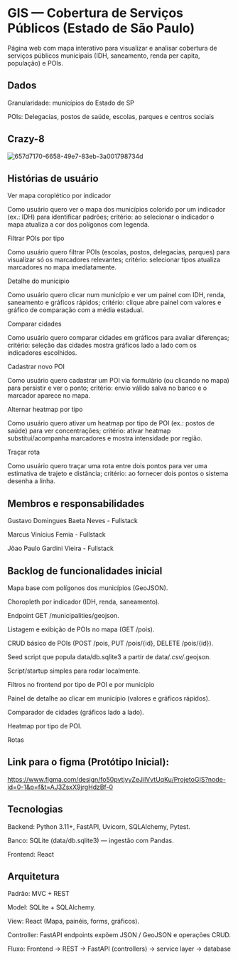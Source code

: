 # GIS — Cobertura de Serviços Públicos (Estado de São Paulo)

Página web com mapa interativo para visualizar e analisar cobertura de serviços públicos municipais (IDH, saneamento, renda per capita, população) e POIs.


## Dados

Granularidade: municípios do Estado de SP

POIs: Delegacias, postos de saúde, escolas, parques e centros sociais

## Crazy-8
![657d7170-6658-49e7-83eb-3a001798734d](https://github.com/user-attachments/assets/fb34a31d-b07b-4ae6-9e09-a166d74e6893)


## Histórias de usuário


Ver mapa coroplético por indicador

Como usuário quero ver o mapa dos municípios colorido por um indicador (ex.: IDH) para identificar padrões; critério: ao selecionar o indicador o mapa atualiza a cor dos polígonos com legenda.

Filtrar POIs por tipo

Como usuário quero filtrar POIs (escolas, postos, delegacias, parques) para visualizar só os marcadores relevantes; critério: selecionar tipos atualiza marcadores no mapa imediatamente.

Detalhe do município

Como usuário quero clicar num município e ver um painel com IDH, renda, saneamento e gráficos rápidos; critério: clique abre painel com valores e gráfico de comparação com a média estadual.

Comparar cidades

Como usuário quero comparar cidades em gráficos para avaliar diferenças; critério: seleção das cidades mostra gráficos lado a lado com os indicadores escolhidos.

Cadastrar novo POI

Como usuário quero cadastrar um POI via formulário (ou clicando no mapa) para persistir e ver o ponto; critério: envio válido salva no banco e o marcador aparece no mapa.

Alternar heatmap por tipo

Como usuário quero ativar um heatmap por tipo de POI (ex.: postos de saúde) para ver concentrações; critério: ativar heatmap substitui/acompanha marcadores e mostra intensidade por região.

Traçar rota 

Como usuário quero traçar uma rota entre dois pontos para ver uma estimativa de trajeto e distância; critério: ao fornecer dois pontos o sistema desenha a linha.

## Membros e responsabilidades
Gustavo Domingues Baeta Neves - Fullstack

Marcus Vinícius Femia - Fullstack

Jõao Paulo Gardini Vieira - Fullstack


## Backlog de funcionalidades inicial 

Mapa base com polígonos dos municípios (GeoJSON).

Choropleth por indicador (IDH, renda, saneamento).

Endpoint GET /municipalities/geojson.

Listagem e exibição de POIs no mapa (GET /pois).

CRUD básico de POIs (POST /pois, PUT /pois/{id}, DELETE /pois/{id}).

Seed script que popula data/db.sqlite3 a partir de data/*.csv/*.geojson.

Script/startup simples para rodar localmente.

Filtros no frontend por tipo de POI e por município

Painel de detalhe ao clicar em município (valores e gráficos rápidos).

Comparador de cidades (gráficos lado a lado).

Heatmap por tipo de POI.

Rotas

## Link para o figma (Protótipo Inicial):

https://www.figma.com/design/fo50pvtjyyZeJilVvtUqKu/ProjetoGIS?node-id=0-1&p=f&t=AJ3ZsxX9jrgHdzBf-0


## Tecnologias

Backend: Python 3.11+, FastAPI, Uvicorn, SQLAlchemy, Pytest.

Banco: SQLite (data/db.sqlite3) — ingestão com Pandas.

Frontend: React 


## Arquitetura

Padrão: MVC + REST

Model: SQLite + SQLAlchemy.

View: React (Mapa, painéis, forms, gráficos).

Controller: FastAPI endpoints expõem JSON / GeoJSON e operações CRUD.

Fluxo: Frontend → REST → FastAPI (controllers) → service layer → database


